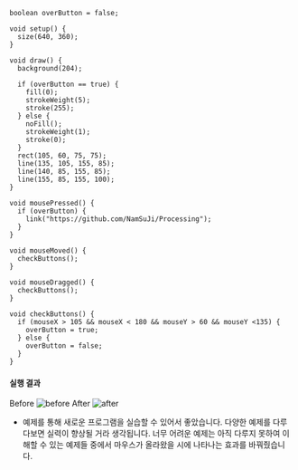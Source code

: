 ```
boolean overButton = false;

void setup() {
  size(640, 360);
}

void draw() {
  background(204);

  if (overButton == true) {
    fill(0);
    strokeWeight(5);
    stroke(255);
  } else {
    noFill();
    strokeWeight(1);
    stroke(0);
  }
  rect(105, 60, 75, 75);
  line(135, 105, 155, 85);
  line(140, 85, 155, 85);
  line(155, 85, 155, 100);
}

void mousePressed() {
  if (overButton) { 
    link("https://github.com/NamSuJi/Processing");
  }
}

void mouseMoved() { 
  checkButtons(); 
}
  
void mouseDragged() {
  checkButtons(); 
}

void checkButtons() {
  if (mouseX > 105 && mouseX < 180 && mouseY > 60 && mouseY <135) {
    overButton = true;   
  } else {
    overButton = false;
  }
}
```
#### 실행 결과
Before
![before](https://user-images.githubusercontent.com/52815908/78014111-6c693b80-7382-11ea-8a08-d9b9c9df9260.JPG)
After
![after](https://user-images.githubusercontent.com/52815908/78014108-6b380e80-7382-11ea-8b44-79002f3b8c8b.JPG)

* 예제를 통해 새로운 프로그램을 실습할 수 있어서 좋았습니다. 다양한 예제를 다루다보면 실력이 향상될 거라 생각됩니다. 너무 어려운 예제는 아직 다루지 못하여 이해할 수 있는 예제들 중에서 마우스가 올라왔을 시에 나타나는 효과를 바꿔줬습니다.
